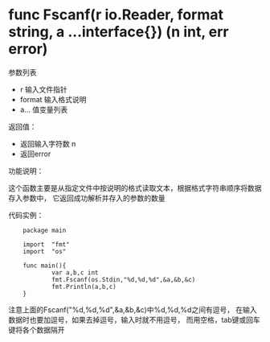 # func Fscanf(r io.Reader, format string, a ...interface{}) (n int, err error)

参数列表

- r 输入文件指针
- format 输入格式说明 
- a... 值变量列表

返回值：

- 返回输入字符数 n
- 返回error

功能说明：

这个函数主要是从指定文件中按说明的格式读取文本，根据格式字符串顺序将数据存入参数中，
它返回成功解析并存入的参数的数量

代码实例：

        package main

        import  "fmt"
        import  "os"

        func main(){
               	var a,b,c int
                fmt.Fscanf(os.Stdin,"%d,%d,%d",&a,&b,&c)
                fmt.Println(a,b,c)
        }

注意上面的Fscanf("%d,%d,%d",&a,&b,&c)中%d,%d,%d之间有逗号，
在输入数据时也要加逗号，如果去掉逗号，输入时就不用逗号，
而用空格，tab键或回车键将各个数据隔开

